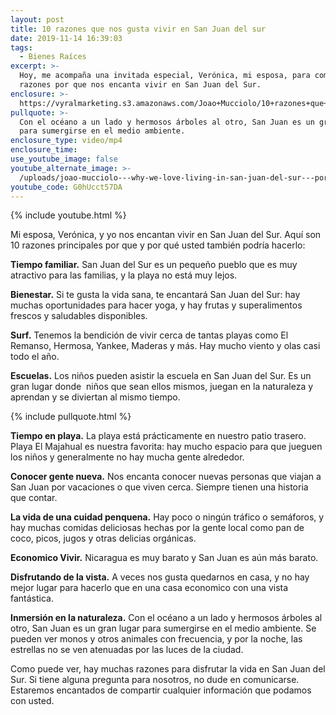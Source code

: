 ```yaml
---
layout: post
title: 10 razones que nos gusta vivir en San Juan del sur
date: 2019-11-14 16:39:03
tags:
  - Bienes Raíces
excerpt: >-
  Hoy, me acompaña una invitada especial, Verónica, mi esposa, para compartir 10
  razones por que nos encanta vivir en San Juan del Sur.
enclosure: >-
  https://vyralmarketing.s3.amazonaws.com/Joao+Mucciolo/10+razones+que+nos+gusta+vivir+en+San+Juan+del+sur.mp4
pullquote: >-
  Con el océano a un lado y hermosos árboles al otro, San Juan es un gran lugar
  para sumergirse en el medio ambiente.
enclosure_type: video/mp4
enclosure_time:
use_youtube_image: false
youtube_alternate_image: >-
  /uploads/joao-mucciolo---why-we-love-living-in-san-juan-del-sur---por-qué-nos-encanta-vivir-en-san-juan-del-sur-youtube.jpg
youtube_code: G0hUcct57DA
---
```


{% include youtube.html %}

Mi esposa, Ver&oacute;nica, y yo nos encantan vivir en San Juan del Sur. Aqu&iacute; son 10 razones principales por que y por qu&eacute; usted tambi&eacute;n podr&iacute;a hacerlo:

**Tiempo familiar.** San Juan del Sur es un peque&ntilde;o pueblo que es muy atractivo para las familias, y la playa no est&aacute; muy lejos.

**Bienestar.** Si te gusta la vida sana, te encantar&aacute; San Juan del Sur: hay muchas oportunidades para hacer yoga, y hay frutas y superalimentos frescos y saludables disponibles.

**Surf.** Tenemos la bendici&oacute;n de vivir cerca de tantas playas como El Remanso, Hermosa, Yankee, Maderas y m&aacute;s. Hay mucho viento y olas casi todo el a&ntilde;o.

**Escuelas.** Los ni&ntilde;os pueden asistir la escuela en San Juan del Sur. Es un gran lugar donde &nbsp;ni&ntilde;os que sean ellos mismos, juegan en la naturaleza y aprendan y se diviertan al mismo tiempo.

{% include pullquote.html %}

**Tiempo en playa.** La playa est&aacute; pr&aacute;cticamente en nuestro patio trasero. Playa El Majahual es nuestra favorita: hay mucho espacio para que jueguen los ni&ntilde;os y generalmente no hay mucha gente alrededor.

**Conocer gente nueva.** Nos encanta conocer nuevas personas que viajan a San Juan por vacaciones o que viven cerca. Siempre tienen una historia que contar.

**La vida de una cuidad penquena.** Hay poco o ning&uacute;n tr&aacute;fico o sem&aacute;foros, y hay muchas comidas deliciosas hechas por la gente local como pan de coco, picos, jugos y otras delicias org&aacute;nicas.

**Economico Vivir.** Nicaragua es muy barato y San Juan es a&uacute;n m&aacute;s barato.

**Disfrutando de la vista.** A veces nos gusta quedarnos en casa, y no hay mejor lugar para hacerlo que en una casa economico con una vista fant&aacute;stica.

**Inmersi&oacute;n en la naturaleza.** Con el oc&eacute;ano a un lado y hermosos &aacute;rboles al otro, San Juan es un gran lugar para sumergirse en el medio ambiente. Se pueden ver monos y otros animales con frecuencia, y por la noche, las estrellas no se ven atenuadas por las luces de la ciudad.

Como puede ver, hay muchas razones para disfrutar la vida en San Juan del Sur. Si tiene alguna pregunta para nosotros, no dude en comunicarse. Estaremos encantados de compartir cualquier informaci&oacute;n que podamos con usted.

&nbsp;